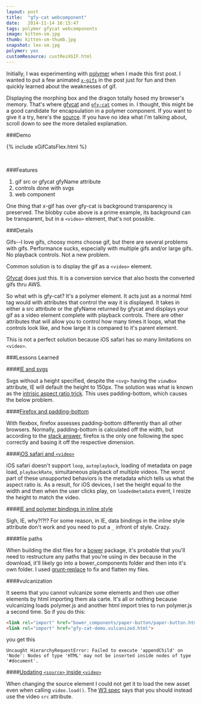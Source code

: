 ```yaml
---
layout: post
title:  "gfy-cat webcomponent"
date:   2014-11-14 16:15:47
tags: polymer gfycat webcomponents
image: kitten-sm.jpg
thumb: kitten-sm-thumb.jpg
snapshot: lex-sm.jpg
polymer: yes
customResource: custResXGIF.html
---
```

Initially, I was experimenting with [polymer](https://www.polymer-project.org/) when I made this first post.  I wanted to put a few animated [`x-gifs`][xgifs] in the post just for fun and then quickly learned about the weaknesses of gif.

Displaying the morphing box and the dragon totally hosed my browser's memory.  That's where [gfycat][gfycat] and [`gfy-cat`][gfy-cat] comes in.  I thought, this might be a good candidate for encapsulation in a polymer component.  If you want to give it a try, here's the [source](https://github.com/mattybow/gfy-cat).  If you have no idea what I'm talking about, scroll down to see the more detailed explanation.

###Demo

{% include xGifCatsFlex.html %}

<br>

###Features

1. gif src or gfycat gfyName attribute
2. controls done with svgs
3. web component

One thing that x-gif has over gfy-cat is background transparency is preserved.  The blobby cube above is a prime example, its background can be transparent, but in a `<video>` element, that's not possible. 

###Details

Gifs--I love gifs, choosy moms choose gif, but there are several problems with gifs.  Performance sucks, especially with multiple gifs and/or large gifs.  No playback controls.  Not a new problem.

Common solution is to display the gif as a `<video>` element.

[Gfycat][gfycat] does just this.  It is a conversion service that also hosts the converted gifs thru AWS.

So what wth is gfy-cat?  It's a polymer element.  It acts just as a normal html tag would with attributes that control the way it is displayed.  It takes in either a src attribute or the gfyName returned by gfycat and displays your gif as a video element complete with playback controls.  There are other attributes that will allow you to control how many times it loops, what the controls look like, and how large it is compared to it's parent element.

This is not a perfect solution because iOS safari has so many limitations on `<video>`.

###Lessons Learned

####[IE and svgs](http://1pxsolidtomato.com/2014/10/08/quest-for-scalable-svg-text/)

Svgs without a height specified, despite the `<svg>` having the `viewBox` attribute, IE will default the height to 150px.  The solution was what is known as the [intrisic aspect ratio trick](http://alistapart.com/article/creating-intrinsic-ratios-for-video/).  This uses padding-bottom, which causes the below problem.


####[Firefox and padding-bottom](http://stackoverflow.com/questions/23717953/padding-bottom-top-not-working-in-flexbox-layout-firefox)

With flexbox, firefox assesses padding-bottom differently than all other browsers.  Normally, padding-bottom is calculated off the width, but according to the [stack answer](http://stackoverflow.com/questions/23717953/padding-bottom-top-not-working-in-flexbox-layout-firefox), firefox is the only one following the spec correctly and basing it off the respective dimension.


####[iOS safari and `<video>`](https://developer.apple.com/library/safari/documentation/audiovideo/conceptual/using_html5_audio_video/device-specificconsiderations/device-specificconsiderations.html)

iOS safari doesn't support `loop`, `autoplayback`, loading of metadata on page load, `playbackRate`, simultaneous playback of multiple videos.  The worst part of these unsupported behaviors is the metadata which tells us what the aspect ratio is.  As a result, for iOS devices, I set the height equal to the width and then when the user clicks play, on `loadedmetadata` event, I resize the height to match the video.



####[IE and polymer bindings in inline style](https://code.google.com/p/dart/issues/detail?id=17075)

Sigh, IE, why?!?!?  For some reason, in IE, data bindings in the inline style attribute don't work and you need to put a `_` infront of style.  Crazy.



####file paths

When building the dist files for a [bower](http://bower.io/docs/creating-packages/) package, it's probable that you'll need to restructure any paths that you're using in dev because in the download, it'll likely go into a bower_components folder and then into it's own folder.  I used [grunt-replace](https://github.com/outaTiME/grunt-replace) to fix and flatten my files.


####vulcanization

It seems that you cannot vulcanize some elements and then use other elements by html importing them ala carte.  It's all or nothing because vulcanizing loads polymer.js and another html import tries to run polymer.js a second time.  So if you do this:

~~~ html
<link rel="import" href="bower_components/paper-button/paper-button.html">
<link rel="import" href="gfy-cat-demo.vulcanized.html">
~~~

you get this 

~~~
Uncaught HierarchyRequestError: Failed to execute 'appendChild' on 'Node': Nodes of type 'HTML' may not be inserted inside nodes of type '#document'.
~~~

####[Updating `<source>` inside `<video>`](http://qwt.io/dmthigh/fyVb)

When changing the source element I could not get it to load the new asset even when calling `video.load()`.  The [W3 spec](http://qwt.io/dmthigh/fyVb) says that you should instead use the video `src` attribute.

 

[flexbox]:   http://css-tricks.com/snippets/css/a-guide-to-flexbox/
[xgifs]: https://github.com/geelen/x-gif
[gfycat]: http://gfycat.com/
[gfy-cat]: http://mattbow.com/gfy-cat
